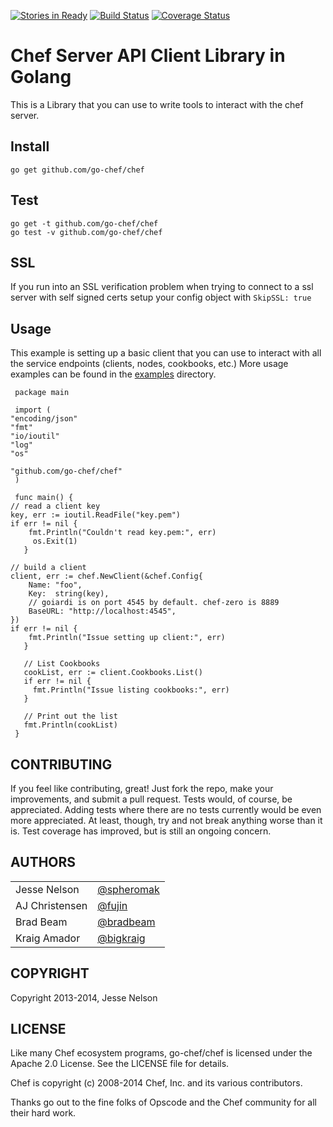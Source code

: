 [![Stories in Ready](https://badge.waffle.io/go-chef/chef.png?label=ready&title=Ready)](https://waffle.io/go-chef/chef)
[![Build Status](https://app.wercker.com/status/9cfd4b53ea24e0894904067f283e4cf8/s "wercker status")](https://app.wercker.com/project/bykey/9cfd4b53ea24e0894904067f283e4cf8)
[![Coverage Status](https://coveralls.io/repos/go-chef/chef/badge.png?branch=master)](https://coveralls.io/r/go-chef/chef?branch=master)

# Chef Server API Client Library in Golang
This is a Library that you can use to write tools to interact with the chef server.

## Install

    go get github.com/go-chef/chef

## Test

    go get -t github.com/go-chef/chef
    go test -v github.com/go-chef/chef

## SSL

  If you run into an SSL verification problem when trying to connect to a ssl server with self signed certs setup your config object with `SkipSSL: true`

## Usage
This example is setting up a basic client that you can use to interact with all the service endpoints (clients, nodes, cookbooks, etc.)
More usage examples can be found in the [examples](examples) directory.

     package main

     import (
	"encoding/json"
	"fmt"
	"io/ioutil"
	"log"
	"os"

	"github.com/go-chef/chef"
     )

     func main() {
	// read a client key
	key, err := ioutil.ReadFile("key.pem")
	if err != nil {
		fmt.Println("Couldn't read key.pem:", err)
         os.Exit(1)
       }

	// build a client
	client, err := chef.NewClient(&chef.Config{
		Name: "foo",
		Key:  string(key),
		// goiardi is on port 4545 by default. chef-zero is 8889
		BaseURL: "http://localhost:4545",
	})
	if err != nil {
		fmt.Println("Issue setting up client:", err)
       }

       // List Cookbooks
       cookList, err := client.Cookbooks.List()
       if err != nil {
         fmt.Println("Issue listing cookbooks:", err)
       }

       // Print out the list
       fmt.Println(cookList)
     }

## CONTRIBUTING

If you feel like contributing, great! Just fork the repo, make your
improvements, and submit a pull request. Tests would, of course, be appreciated.
Adding tests where there are no tests currently would be even more appreciated.
At least, though, try and not break anything worse than it is. Test coverage has
improved, but is still an ongoing concern.

## AUTHORS

|               |                                                |
|:--------------|:-----------------------------------------------|
|Jesse Nelson   |[@spheromak](https://github.com/spheromak)
|AJ Christensen |[@fujin](https://github.com/fujin)
|Brad Beam      |[@bradbeam](https://github.com/bradbeam)
|Kraig Amador   |[@bigkraig](https://github.com/bigkraig)

## COPYRIGHT

Copyright 2013-2014, Jesse Nelson

## LICENSE

Like many Chef ecosystem programs, go-chef/chef is licensed under the Apache 2.0
License. See the LICENSE file for details.

Chef is copyright (c) 2008-2014 Chef, Inc. and its various contributors.

Thanks go out to the fine folks of Opscode and the Chef community for all their
hard work.
